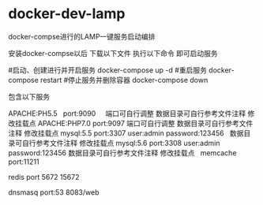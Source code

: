 # docker-dev-lamp
docker-compse进行的LAMP一键服务启动编排

安装docker-compse以后 下载以下文件 执行以下命令 即可启动服务

#启动、创建进行并开启服务
docker-compose up -d
#重启服务
docker-compose restart
#停止服务并删除容器
docker-compose down



包含以下服务

APACHE:PH5.5
   port:9090  
   端口可自行调整 数据目录可自行参考文件注释 修改挂载点
APACHE:PHP7.0
   port:9097
   端口可自行调整 数据目录可自行参考文件注释 修改挂载点
mysql:5.5
   port:3307  user:admin  password:123456
   数据目录可自行参考文件注释 修改挂载点
mysql:5.6
   port:3308  user:admin  password:123456
   数据目录可自行参考文件注释 修改挂载点
   
memcache  
   port:11211
   
redis
   port 5672  15672
   
dnsmasq
   port:53  8083/web
   
   
